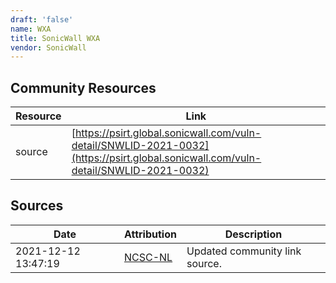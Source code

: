 ```yaml
---
draft: 'false'
name: WXA
title: SonicWall WXA
vendor: SonicWall
---
```



## Community Resources
| Resource | Link |
| --- | --- |
| source | [https://psirt.global.sonicwall.com/vuln-detail/SNWLID-2021-0032](https://psirt.global.sonicwall.com/vuln-detail/SNWLID-2021-0032) |


## Sources
| Date | Attribution | Description |
| --- | --- | --- |
| 2021-12-12 13:47:19 | [NCSC-NL](https://github.com/NCSC-NL/log4shell/blob/main/software/README.md) | Updated community link source.  |
